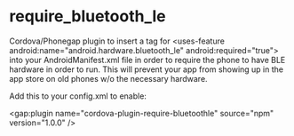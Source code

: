 # require_bluetooth_le

Cordova/Phonegap plugin to insert a tag for \<uses-feature android:name="android.hardware.bluetooth_le" android:required="true"\> into your AndroidManifest.xml file in order to require the phone to have BLE hardware in order to run.  This will prevent your app from showing up in the app store on old phones w/o the necessary hardware.

Add this to your config.xml to enable:

\<gap:plugin name="cordova-plugin-require-bluetoothle" source="npm" version="1.0.0" /\>
